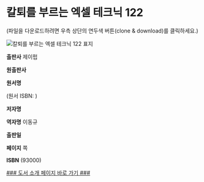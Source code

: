   

# 칼퇴를 부르는 엑셀 테크닉 122
(파일을 다운로드하려면 우측 상단의 연두색 버튼(clone & download)를 클릭하세요.)



![칼퇴를 부르는 엑셀 테크닉 122 표지]()



**출판사** 제이펍  

**원출판사**   

**원서명**   

(원서 ISBN: )  

**저자명**   

**역자명** 이동규  

**출판일**   

**페이지** 쪽  

**ISBN**  (93000)  





[### 도서 소개 페이지 바로 가기 ###]()
